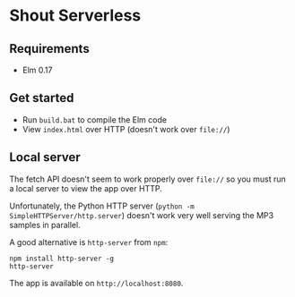 # Shout Serverless

## Requirements

- Elm 0.17

## Get started

- Run `build.bat` to compile the Elm code
- View `index.html` over HTTP (doesn't work over `file://`)

## Local server

The fetch API doesn't seem to work properly over `file://` so you
must run a local server to view the app over HTTP.

Unfortunately, the Python HTTP server (`python -m SimpleHTTPServer/http.server`)
doesn't work very well serving the MP3 samples in parallel.

A good alternative is `http-server` from `npm`:

```
npm install http-server -g
http-server
```

The app is available on `http://localhost:8080`.